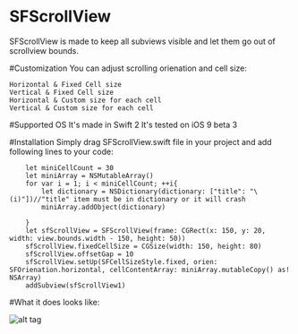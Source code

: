 # SFScrollView
SFScrollView is made to keep all subviews visible and let them go out of scrollview bounds.



#Customization
You can adjust scrolling orienation and cell size:

    Horizontal & Fixed Cell size
    Vertical & Fixed Cell size
    Horizontal & Custom size for each cell
    Vertical & Custom size for each cell


#Supported OS
It's made in Swift 2
It's tested on iOS 9 beta 3

#Installation
Simply drag SFScrollView.swift file in your project and add following lines to your code:

        let miniCellCount = 30
        let miniArray = NSMutableArray()
        for var i = 1; i < miniCellCount; ++i{
            let dictionary = NSDictionary(dictionary: ["title": "\(i)"])//"title" item must be in dictionary or it will crash
            miniArray.addObject(dictionary)
            
        }
        let sfScrollView = SFScrollView(frame: CGRect(x: 150, y: 20, width: view.bounds.width - 150, height: 50))
        sfScrollView.fixedCellSize = CGSize(width: 150, height: 80)
        sfScrollView.offsetGap = 10
        sfScrollView.setUp(SFCellSizeStyle.fixed, orien: SFOrienation.horizontal, cellContentArray: miniArray.mutableCopy() as! NSArray)
        addSubview(sfScrollView1)

#What it does looks like:

![alt tag](https://github.com/nealCeffrey/SFScrollView/blob/master/SFScrollView.gif)
